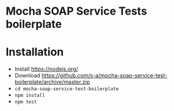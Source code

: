 # Mocha SOAP Service Tests boilerplate

# Installation
 - Install https://nodejs.org/
 - Download https://github.com/s-a/mocha-soap-service-test-boilerplate/archive/master.zip
 - ```cd mocha-soap-service-test-boilerplate```
 - ```npm install```
 - ```npm test```